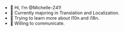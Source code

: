 - 👋 Hi, I’m @Michelle-Z41!
- 📝 Currently majoring in Translation and Localization.
- 🌱 Trying to learn more about l10n and i18n.
- 🙌 Willing to communicate.
